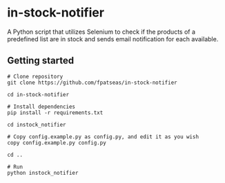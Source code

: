 # in-stock-notifier
A Python script that utilizes Selenium to check if the products of a predefined list are in stock and sends email notification for each available.

## Getting started
```
# Clone repository
git clone https://github.com/fpatseas/in-stock-notifier

cd in-stock-notifier

# Install dependencies
pip install -r requirements.txt

cd instock_notifier

# Copy config.example.py as config.py, and edit it as you wish
copy config.example.py config.py

cd ..

# Run
python instock_notifier
```
